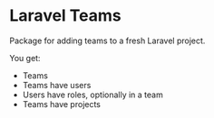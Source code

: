 # Laravel Teams

Package for adding teams to a fresh Laravel project.

You get:

- Teams
- Teams have users
- Users have roles, optionally in a team
- Teams have projects

